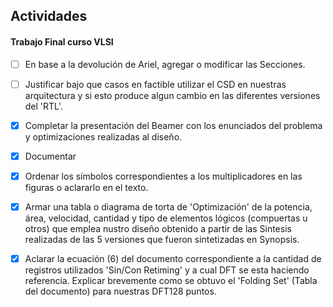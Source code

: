 ## Actividades
#### Trabajo Final curso VLSI
- [ ] En base a la devolución de Ariel, agregar o modificar las Secciones.

- [ ] Justificar bajo que casos en factible utilizar el CSD en nuestras arquitectura y si esto produce algun cambio en las diferentes versiones del 'RTL'.

- [x] Completar la presentación del Beamer con los enunciados del problema y optimizaciones realizadas al diseño.

- [x] Documentar

- [x] Ordenar los símbolos correspondientes a los multiplicadores en las figuras o aclararlo en el texto.

- [x] Armar una tabla o diagrama de torta de 'Optimización' de la potencia, área, velocidad, cantidad y tipo de elementos lógicos (compuertas u otros) que emplea nustro diseño obtenido a partir de las Sintesis realizadas de las 5 versiones que fueron sintetizadas en Synopsis.

- [x] Aclarar la ecuación (6) del documento correspondiente a la cantidad de registros utilizados 'Sin/Con Retiming' y a cual DFT se esta haciendo referencia. Explicar brevemente como se obtuvo el 'Folding Set' (Tabla del documento) para nuestras DFT128 puntos. 


